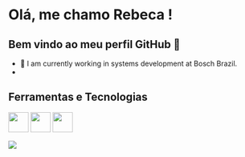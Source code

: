 # Olá, me chamo Rebeca ! 
## Bem vindo ao meu perfil GitHub 👋

- 🔭 I am currently working in systems development at Bosch Brazil.
- 
## Ferramentas e Tecnologias
<img loading="lazy" src="https://cdn.jsdelivr.net/gh/devicons/devicon@latest/icons/canva/canva-original.svg" width="40" height="40"/> <img loading="lazy" src="https://cdn.jsdelivr.net/gh/devicons/devicon@latest/icons/java/java-original-wordmark.svg" width="40" height="40"/> <img loading="lazy" src="https://cdn.jsdelivr.net/gh/devicons/devicon@latest/icons/python/python-original.svg" width="40" height="40"/>

<div>
  <a href="[https://www.linkedin.com/in/seu-usuário-linkedln-aqui](https://www.linkedin.com/in/rebeca-preza-5b157a357/)" target="_blank"><img loading="lazy" src="https://img.shields.io/badge/-LinkedIn-%230077B5?style=for-the-badge&logo=linkedin&logoColor=white" target="_blank"></a>
</div>

